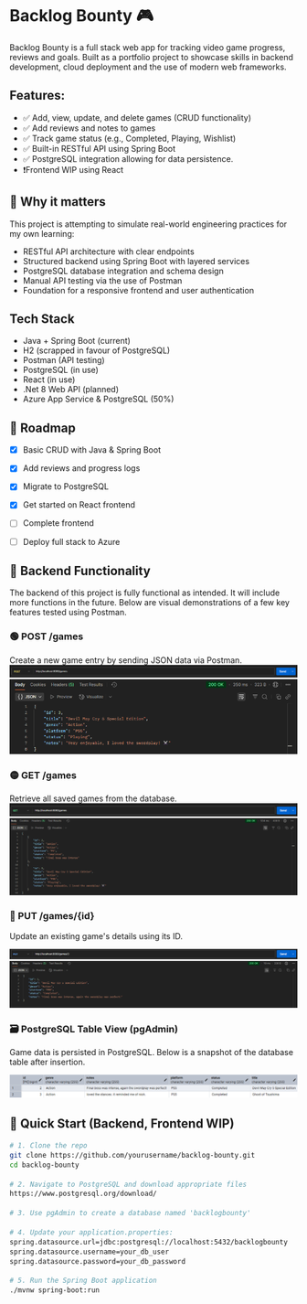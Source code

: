 # Backlog Bounty 🎮

Backlog Bounty is a full stack web app for tracking video game progress, reviews and goals. Built as a portfolio project to showcase skills in backend development, cloud deployment and the use of modern web frameworks.
## Features:
- ✅ Add, view, update, and delete games (CRUD functionality)
- ✅ Add reviews and notes to games
- ✅ Track game status (e.g., Completed, Playing, Wishlist)
- ✅ Built-in RESTful API using Spring Boot
- ✅ PostgreSQL integration allowing for data persistence.
- ❗Frontend WIP using React

## 💼 Why it matters

This project is attempting to simulate real-world engineering practices for my own learning:

- RESTful API architecture with clear endpoints
- Structured backend using Spring Boot with layered services
- PostgreSQL database integration and schema design
- Manual API testing via the use of Postman
- Foundation for a responsive frontend and user authentication

## Tech Stack
- Java + Spring Boot (current)
- H2 (scrapped in favour of PostgreSQL)
- Postman (API testing)
- PostgreSQL (in use)
- React (in use)
- .Net 8 Web API (planned)
- Azure App Service & PostgreSQL (50%)

## 🔄 Roadmap
- [x] Basic CRUD with Java & Spring Boot
- [x] Add reviews and progress logs
- [x] Migrate to PostgreSQL
- [x] Get started on React frontend
- [ ] Complete frontend
- [ ] Deploy full stack to Azure


## 📸 Backend Functionality
The backend of this project is fully functional as intended. It will include more functions in the future. Below are visual demonstrations of a few key features tested using Postman.


### 🟢 POST /games
Create a new game entry by sending JSON data via Postman.
![POST1 /games](screenshots/post-game1.png)
![POST2 /games](screenshots/post-game2.png)

### 🟡 GET /games
Retrieve all saved games from the database.
![GET1 /games](./screenshots/get-game1.png)
![GET2 /games](./screenshots/get-game2.png)

### 🔄 PUT /games/{id}
Update an existing game's details using its ID.

![PUT /games](./screenshots/put-game1.png)
![PUT /games](./screenshots/put-game2.png)

### 🗃️ PostgreSQL Table View (pgAdmin)
Game data is persisted in PostgreSQL. Below is a snapshot of the database table after insertion.

![pgAdmin Table](./screenshots/post-gresql.png)
## 🚀 Quick Start (Backend, Frontend WIP)

```bash
# 1. Clone the repo
git clone https://github.com/yourusername/backlog-bounty.git
cd backlog-bounty

# 2. Navigate to PostgreSQL and download appropriate files
https://www.postgresql.org/download/

# 3. Use pgAdmin to create a database named 'backlogbounty'

# 4. Update your application.properties:
spring.datasource.url=jdbc:postgresql://localhost:5432/backlogbounty
spring.datasource.username=your_db_user
spring.datasource.password=your_db_password

# 5. Run the Spring Boot application
./mvnw spring-boot:run

